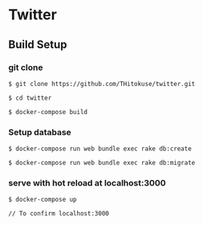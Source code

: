 # Twitter

## Build Setup
### git clone
```
$ git clone https://github.com/THitokuse/twitter.git

$ cd twitter

$ docker-compose build
```

### Setup database
```
$ docker-compose run web bundle exec rake db:create

$ docker-compose run web bundle exec rake db:migrate
```

### serve with hot reload at localhost:3000
```
$ docker-compose up

// To confirm localhost:3000
```
